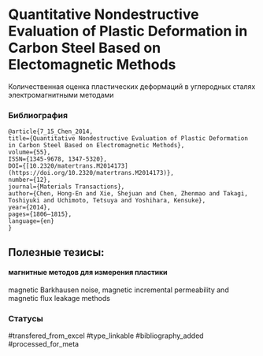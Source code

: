 # Quantitative Nondestructive Evaluation of Plastic Deformation in Carbon Steel Based on Electomagnetic Methods

Количественная оценка пластических деформаций в углеродных сталях электромагнитными методами

### Библиография
```
@article{7_15_Chen_2014,
title={Quantitative Nondestructive Evaluation of Plastic Deformation in Carbon Steel Based on Electromagnetic Methods},
volume={55},
ISSN={1345-9678, 1347-5320},
DOI={[10.2320/matertrans.M2014173](https://doi.org/10.2320/matertrans.M2014173)},
number={12},
journal={Materials Transactions},
author={Chen, Hong-En and Xie, Shejuan and Chen, Zhenmao and Takagi, Toshiyuki and Uchimoto, Tetsuya and Yoshihara, Kensuke},
year={2014},
pages={1806–1815},
language={en}
}
```

## Полезные тезисы:

#### магнитные методов для измерения пластики
magnetic Barkhausen noise, magnetic incremental permeability
and magnetic flux leakage methods

### Статусы
#transfered_from_excel 
#type_linkable 
#bibliography_added
#processed_for_meta

